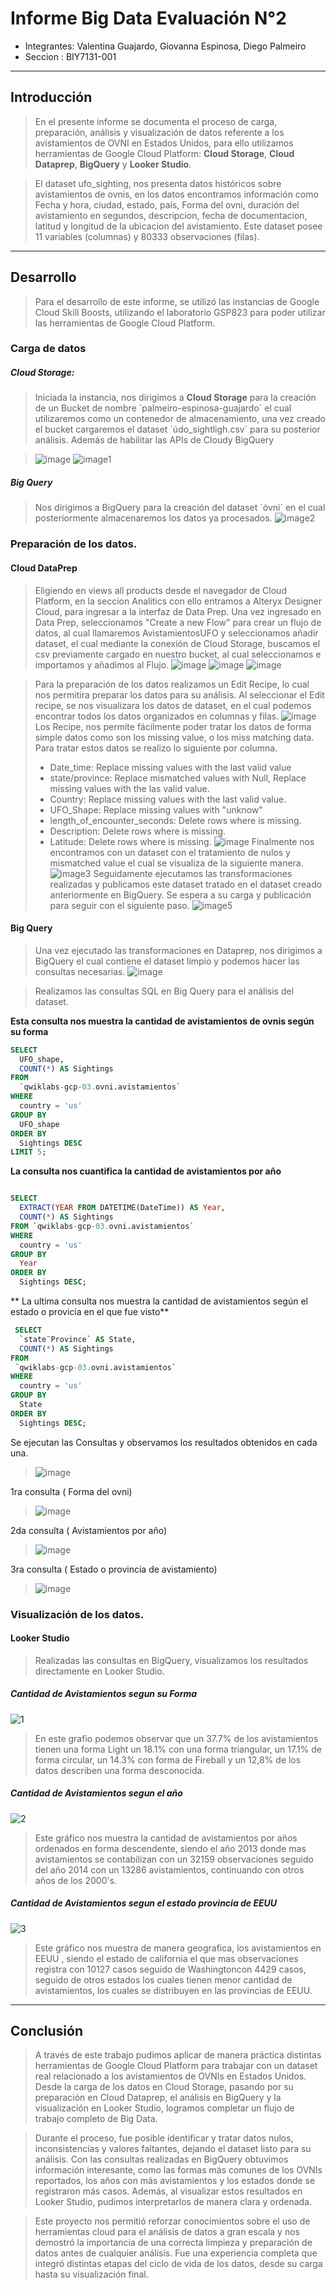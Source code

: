 # Informe Big Data Evaluación N°2

* Integrantes: Valentina Guajardo, Giovanna Espinosa, Diego Palmeiro
* Seccion : BIY7131-001

---
 ## Introducción
> En el presente informe se documenta el proceso de carga, preparación, análisis y visualización de datos referente a los avistamientos de OVNI en  Estados Unidos, para ello utilizamos herramientas de Google Cloud Platform: **Cloud Storage**, **Cloud Dataprep**, **BigQuery** y **Looker Studio**.

> El dataset ufo_sighting, nos presenta datos históricos sobre avistamientos de ovnis, en los datos encontramos información como Fecha y hora, ciudad, estado, país, Forma del ovni, duración del avistamiento en segundos, descripcion, fecha de documentacion, latitud y longitud de la ubicacion del avistamiento. Este dataset posee 11 variables (columnas) y 80333 observaciones (filas).
---
## Desarrollo 
> Para el desarrollo de este informe, se utilizó las instancias de Google Cloud Skill Boosts, utilizando el laboratorio GSP823 para poder utilizar las herramientas de Google Cloud Platform.

### Carga de datos

##### Cloud Storage:
> Iniciada la instancia, nos dirigimos a **Cloud Storage** para la creación de un Bucket de nombre ´palmeiro-espinosa-guajardo´ el cual utilizaremos como un contenedor de almacenamiento, una vez creado el bucket cargaremos el dataset ´údo_sightligh.csv´ para  su posterior análisis. Además de habilitar las APIs de Cloudy BigQuery 

>![image](https://github.com/user-attachments/assets/084de36d-3975-4b78-977a-1f9f3e8db00b)
>![image1](https://github.com/user-attachments/assets/44917231-68cf-4bd0-be9e-c83882cc3a0c)

##### Big Query
> Nos dirigimos a BigQuery para la creación del dataset ´óvni´ en el cual posteriormente almacenaremos los datos ya procesados.
> ![image2](https://github.com/user-attachments/assets/e4278c11-eb4e-48d7-a3c8-20f7670fc2c5)

### Preparación de los datos.
#### Cloud DataPrep

> Eligiendo en views all products desde el navegador de Cloud Platform, en la seccion Analitics con ello entramos a Alteryx Designer Cloud, para ingresar a la interfaz de Data Prep.
> Una vez ingresado en Data Prep, seleccionamos "Create a new Flow" para crear un flujo de datos, al cual llamaremos AvistamientosUFO y seleccionamos añadir dataset, el cual mediante la conexión de Cloud Storage, buscamos el csv previamente cargado en nuestro bucket, al cual seleccionamos e importamos y añadimos al Flujo.
> ![image](https://github.com/user-attachments/assets/ba6df312-996b-45ce-aa0a-b4541ae673d0)
> ![image](https://github.com/user-attachments/assets/8b1b9d8b-c8f8-40a7-a114-ebe1a419225b)
> ![image](https://github.com/user-attachments/assets/e1930de3-ff00-466e-adfe-6be8836eea1a)

>Para la preparación de los datos realizamos un Edit Recipe, lo cual nos permitira preparar los datos para su análisis. Al seleccionar el Edit recipe, se nos visualizara los datos de dataset, en el cual podemos encontrar todos los datos organizados en columnas y filas.
> ![image](https://github.com/user-attachments/assets/10a5892f-849c-44e3-a759-3fe689f01eb0)
>  Los Recipe, nos permite fácilmente poder tratar los datos de forma simple datos como son los missing value, o los miss matching data. Para tratar estos datos se realizo lo siguiente por columna.
>  * Date_time: Replace missing values with the last valid value
>  * state/province: Replace mismatched values with Null, Replace missing values with the las valid value.
>  * Country: Replace missing values with the last valid value.
>  * UFO_Shape: Replace missing values with "unknow"
>  * length_of_encounter_seconds: Delete rows where is missing.
>  * Description: Delete rows where is missing.
>  * Latitude: Delete rows where is missing.
> ![image](https://github.com/user-attachments/assets/42775c34-982a-4142-aff7-b8d71d14756a)
> Finalmente nos encontramos con un dataset con el tratamiento de nulos y mismatched value el cual se visualiza de la siguiente manera.
>![image3](https://github.com/user-attachments/assets/27e9bd68-1c8a-4cf4-a98a-dc6e1b720db9)
> Seguidamente ejecutamos las transformaciones realizadas y publicamos este dataset tratado en el dataset creado anteriormente en BigQuery. Se espera a su carga y publicación para seguir con el siguiente paso.
> ![image5](https://github.com/user-attachments/assets/81743d2e-f57d-48eb-a43d-6535dc8f8698)

#### Big Query
> Una vez ejecutado las transformaciones en Dataprep, nos dirigimos a BigQuery el cual contiene el dataset limpio y podemos hacer las consultas necesarias.
> ![image](https://github.com/user-attachments/assets/8094480a-2776-4ef9-8aa9-d91a8721c180)

> Realizamos las consultas SQL en Big Query para el análisis del dataset.

**Esta consulta nos muestra la cantidad de avistamientos de ovnis según su forma**
```sql
SELECT 
  UFO_shape,
  COUNT(*) AS Sightings
FROM 
  `qwiklabs-gcp-03.ovni.avistamientos`
WHERE 
  country = 'us'
GROUP BY 
  UFO_shape
ORDER BY 
  Sightings DESC
LIMIT 5;
```

**La consulta nos cuantifica la cantidad de avistamientos por año**
```sql

SELECT 
  EXTRACT(YEAR FROM DATETIME(DateTime)) AS Year,
  COUNT(*) AS Sightings
FROM `qwiklabs-gcp-03.ovni.avistamientos`
WHERE 
  country = 'us'
GROUP BY 
  Year
ORDER BY 
  Sightings DESC;
```
** La ultima consulta nos muestra la cantidad de avistamientos según el estado o provicia en el que fue visto**

```sql
 SELECT 
  `state¨Province` AS State,
  COUNT(*) AS Sightings
FROM 
 `qwiklabs-gcp-03.ovni.avistamientos`
WHERE 
  country = 'us'
GROUP BY 
  State
ORDER BY 
  Sightings DESC;
```
Se ejecutan las Consultas y observamos los resultados obtenidos en cada una.
> ![image](https://github.com/user-attachments/assets/516cd4ea-67a9-406f-9e7e-f22022de1264)

1ra consulta ( Forma del ovni)

> ![image](https://github.com/user-attachments/assets/ac267bd0-4e57-4ecf-95cd-76fd8dc16f1a)

2da consulta ( Avistamientos por año)
> ![image](https://github.com/user-attachments/assets/cb0ac99b-38e1-4a2e-ad4e-defa77758264)

3ra consulta ( Estado o provincia de avistamiento)
> ![image](https://github.com/user-attachments/assets/5aee840d-c669-4db9-afaa-927c1aeda133)

### Visualización de los datos.
#### Looker Studio

> Realizadas las consultas en BigQuery, visualizamos los resultados directamente en Looker Studio.

##### Cantidad de Avistamientos segun su Forma
![1](https://github.com/user-attachments/assets/43ecb5a4-1440-46d4-ad2d-c9364ec8cf6f)

> En este grafio podemos observar que un 37.7% de los avistamientos tienen una forma  Light un 18.1% con una forma triangular, un 17.1% de forma circular, un 14.3% con forma de Fireball y un 12,8% de los datos describen una forma desconocida.

##### Cantidad de Avistamientos segun el año

![2](https://github.com/user-attachments/assets/c5a6619c-87f5-4e2b-85cb-c2730b24694e)

> Este gráfico nos muestra la cantidad de avistamientos por años ordenados en forma descendente, siendo el año 2013 donde mas avistamientos se contabilizan con un 32159 observaciones seguido del año 2014 con un 13286 avistamientos, continuando con otros años  de los 2000's. 

##### Cantidad de Avistamientos segun el estado provincia de EEUU

![3](https://github.com/user-attachments/assets/1709b8e7-d105-498e-89d8-206b66a75c1c)

> Este gráfico nos muestra de manera geografica, los avistamientos en EEUU , siendo el estado de california el que mas observaciones registra con 10127 casos seguido de Washingtoncon 4429 casos, seguido de otros estados los cuales tienen menor cantidad de avistamientos, los cuales se distribuyen en las provincias de EEUU.
---

## Conclusión   

> A través de este trabajo pudimos aplicar de manera práctica distintas herramientas de Google Cloud Platform para trabajar con un dataset real relacionado a los avistamientos de OVNIs en Estados Unidos. Desde la carga de los datos en Cloud Storage, pasando por su preparación en Cloud Dataprep, el análisis en BigQuery y la visualización en Looker Studio, logramos completar un flujo de trabajo completo de Big Data.

> Durante el proceso, fue posible identificar y tratar datos nulos, inconsistencias y valores faltantes, dejando el dataset listo para su análisis. Con las consultas realizadas en BigQuery obtuvimos información interesante, como las formas más comunes de los OVNIs reportados, los años con más avistamientos y los estados donde se registraron más casos. Además, al visualizar estos resultados en Looker Studio, pudimos interpretarlos de manera clara y ordenada.

> Este proyecto nos permitió reforzar conocimientos sobre el uso de herramientas cloud para el análisis de datos a gran escala y nos demostró la importancia de una correcta limpieza y preparación de datos antes de cualquier análisis. Fue una experiencia completa que integró distintas etapas del ciclo de vida de los datos, desde su carga hasta su visualización final.
